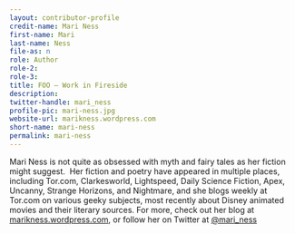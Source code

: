 ```yaml
---
layout: contributor-profile
credit-name: Mari Ness
first-name: Mari
last-name: Ness
file-as: n
role: Author
role-2:
role-3:
title: FOO — Work in Fireside
description: 
twitter-handle: mari_ness
profile-pic: mari-ness.jpg
website-url: marikness.wordpress.com
short-name: mari-ness
permalink: mari-ness
---
```

Mari Ness is not quite as obsessed with myth and fairy tales as her fiction might suggest.  Her fiction and poetry have appeared in multiple places, including Tor.com, Clarkesworld, Lightspeed, Daily Science Fiction, Apex, Uncanny, Strange Horizons, and Nightmare, and she blogs weekly at Tor.com on various geeky subjects, most recently about Disney animated movies and their literary sources. For more, check out her blog at [marikness.wordpress.com](http://marikness.wordpress.com), or follow her on Twitter at [@mari\_ness](twitter.com/mari_ness)

